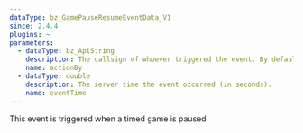 ```yaml
---
dataType: bz_GamePauseResumeEventData_V1
since: 2.4.4
plugins: ~
parameters:
  - dataType: bz_ApiString
    description: The callsign of whoever triggered the event. By default, it's "SERVER"
    name: actionBy
  - dataType: double
    description: The server time the event occurred (in seconds).
    name: eventTime
---
```


This event is triggered when a timed game is paused
